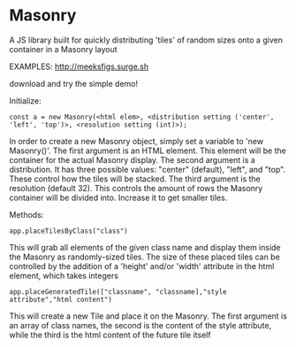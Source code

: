 # Masonry
A JS library built for quickly distributing 'tiles' of random sizes onto a given container in a Masonry layout

EXAMPLES:
http://meeksfigs.surge.sh

download and try the simple demo!




Initialize:

`const a = new Masonry(<html elem>, <distribution setting ('center', 'left', 'top')>, <resolution setting (int)>);`

In order to create a new Masonry object, simply set a variable to 'new Masonry()'. 
The first argument is an HTML element. This element will be the container for the actual Masonry display.
The second argument is a distribution. It has three possible values: "center" (default), "left", and "top". These control how the tiles will be stacked.
The third argument is the resolution (default 32). This controls the amount of rows the Masonry container will be divided into. Increase it to get smaller tiles.



Methods:

`app.placeTilesByClass("class")`

  This will grab all elements of the given class name and display them inside the Masonry as randomly-sized tiles.
  The size of these placed tiles can be controlled by the addition of a 'height' and/or 'width' attribute in the html element, which takes integers
 
`app.placeGeneratedTile(["classname", "classname],"style attribute","html content")`

  This will create a new Tile and place it on the Masonry. The first argument is an array of class names, the second is the content of the style attribute, while the third is the html content of the future tile itself
